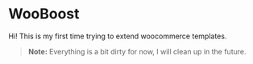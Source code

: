 # WooBoost

Hi! This is my first time trying to extend woocommerce templates.

> **Note:** Everything is a bit dirty for now, I will clean up in the future.

